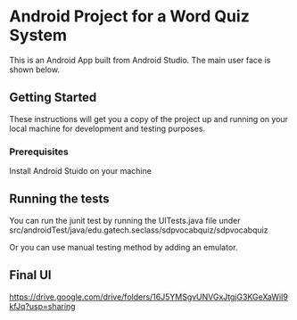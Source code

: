 # Android Project for a Word Quiz System

This is an Android App built from Android Studio. The main user face is shown below. 

## Getting Started

These instructions will get you a copy of the project up and running on your local machine for development and testing purposes. 

### Prerequisites

Install Android Stuido on your machine


## Running the tests

You can run the junit test by running the UITests.java file under src/androidTest/java/edu.gatech.seclass/sdpvocabquiz/sdpvocabquiz

Or you can use manual testing method by adding an emulator.

## Final UI 
https://drive.google.com/drive/folders/16J5YMSgvUNVGxJtgjG3KGeXaWiI9kfJq?usp=sharing
